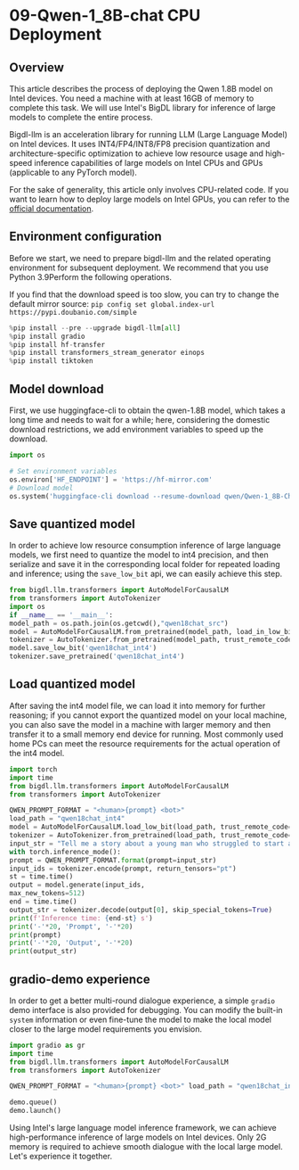 # 09-Qwen-1_8B-chat CPU Deployment

## Overview

This article describes the process of deploying the Qwen 1.8B model on Intel devices. You need a machine with at least 16GB of memory to complete this task. We will use Intel's BigDL library for inference of large models to complete the entire process.

Bigdl-llm is an acceleration library for running LLM (Large Language Model) on Intel devices. It uses INT4/FP4/INT8/FP8 precision quantization and architecture-specific optimization to achieve low resource usage and high-speed inference capabilities of large models on Intel CPUs and GPUs (applicable to any PyTorch model).

For the sake of generality, this article only involves CPU-related code. If you want to learn how to deploy large models on Intel GPUs, you can refer to the [official documentation](https://bigdl.readthedocs.io/en/latest/doc/LLM/Overview/install_gpu.html).

## Environment configuration

Before we start, we need to prepare bigdl-llm and the related operating environment for subsequent deployment. We recommend that you use Python 3.9Perform the following operations.

If you find that the download speed is too slow, you can try to change the default mirror source: `pip config set global.index-url https://pypi.doubanio.com/simple`

```python
%pip install --pre --upgrade bigdl-llm[all] 
%pip install gradio 
%pip install hf-transfer
%pip install transformers_stream_generator einops
%pip install tiktoken
```

## Model download

First, we use huggingface-cli to obtain the qwen-1.8B model, which takes a long time and needs to wait for a while; here, considering the domestic download restrictions, we add environment variables to speed up the download.

```python
import os

# Set environment variables
os.environ['HF_ENDPOINT'] = 'https://hf-mirror.com'
# Download model
os.system('huggingface-cli download --resume-download qwen/Qwen-1_8B-Chat --local-dir qwen18chat_src')
```

## Save quantized model

In order to achieve low resource consumption inference of large language models, we first need to quantize the model to int4 precision, and then serialize and save it in the corresponding local folder for repeated loading and inference; using the `save_low_bit` api, we can easily achieve this step.

```python
from bigdl.llm.transformers import AutoModelForCausalLM
from transformers import AutoTokenizer
import os
if __name__ == '__main__':
model_path = os.path.join(os.getcwd(),"qwen18chat_src")
model = AutoModelForCausalLM.from_pretrained(model_path, load_in_low_bit='sym_int4', trust_remote_code=True)
tokenizer = AutoTokenizer.from_pretrained(model_path, trust_remote_code=True)
model.save_low_bit('qwen18chat_int4')
tokenizer.save_pretrained('qwen18chat_int4')
```

## Load quantized model

After saving the int4 model file, we can load it into memory for further reasoning; if you cannot export the quantized model on your local machine, you can also save the model in a machine with larger memory and then transfer it to a small memory end device for running. Most commonly used home PCs can meet the resource requirements for the actual operation of the int4 model.

```python
import torch
import time
from bigdl.llm.transformers import AutoModelForCausalLM
from transformers import AutoTokenizer

QWEN_PROMPT_FORMAT = "<human>{prompt} <bot>"
load_path = "qwen18chat_int4"
model = AutoModelForCausalLM.load_low_bit(load_path, trust_remote_code=True)
tokenizer = AutoTokenizer.from_pretrained(load_path, trust_remote_code=True)
input_str = "Tell me a story about a young man who struggled to start a business and finally succeeded"
with torch.inference_mode():
prompt = QWEN_PROMPT_FORMAT.format(prompt=input_str)
input_ids = tokenizer.encode(prompt, return_tensors="pt")
st = time.time()
output = model.generate(input_ids,
max_new_tokens=512)
end = time.time()
output_str = tokenizer.decode(output[0], skip_special_tokens=True)
print(f'Inference time: {end-st} s')
print('-'*20, 'Prompt', '-'*20)
print(prompt)
print('-'*20, 'Output', '-'*20)
print(output_str)
```

## gradio-demo experience

In order to get a better multi-round dialogue experience, a simple `gradio` demo interface is also provided for debugging. You can modify the built-in `system` information or even fine-tune the model to make the local model closer to the large model requirements you envision.

```python
import gradio as gr
import time
from bigdl.llm.transformers import AutoModelForCausalLM
from transformers import AutoTokenizer

QWEN_PROMPT_FORMAT = "<human>{prompt} <bot>" load_path = "qwen18chat_int4" model = AutoModelForCausalLM.load_low_bit(load_path, trust_remote_code=True) tokenizer = AutoTokenizer.from_pretrained(load_path, trust_remote_code=True) def add_text(history, text): _, history = model.chat(tokenizer, text, history=history) return history, gr.Textbox(value="", interactive=False) def bot(history): response = history[-1][1] history[-1][1] = "" for character in response: history[-1][1] += character time.sleep(0.05) yield history with gr.Blocks() as demo: chatbot = gr.Chatbot( [], elem_id="chatbot", bubble_full_width=False, ) with gr.Row(): txt = gr.Textbox( scale=4, show_label=False, placeholder="Enter text and press enter", container=False, ) txt_msg = txt.submit(add_text, [chatbot, txt], [chatbot, txt], queue=False).then( bot, chatbot, chatbot, api_name="bot_response" )txt_msg.then(lambda: gr.Textbox(interactive=True), None, [txt], queue=False)

demo.queue()
demo.launch()
```

Using Intel's large language model inference framework, we can achieve high-performance inference of large models on Intel devices. Only 2G memory is required to achieve smooth dialogue with the local large model. Let's experience it together.